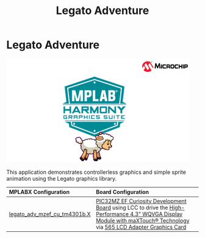 ﻿---
parent: Example Applications
title: Legato Adventure
nav_order: 5
---

# Legato Adventure

![](./../../docs/images/legato_adventure.png)

This application demonstrates controllerless graphics and simple sprite animation using the Legato graphics library.

|MPLABX Configuration|Board Configuration|
|:-------------------|:------------------|
|[legato_adv_mzef_cu_tm4301b.X](./firmware/legato_adv_mzef_cu_tm4301b.X/readme.md)|[PIC32MZ EF Curiosity Development Board](https://www.microchip.com/DevelopmentTools/ProductDetails/DM320104) using LCC to drive the [High-Performance 4.3" WQVGA Display Module with maXTouch® Technology](https://www.microchip.com/DevelopmentTools/ProductDetails/PartNO/AC320005-4) via [565 LCD Adapter Graphics Card](https://www.microchip.com/Developmenttools/ProductDetails/AC320212)|
